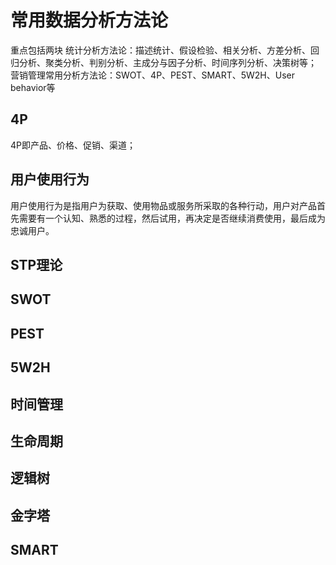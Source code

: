 # 常用数据分析方法论

重点包括两块
统计分析方法论：描述统计、假设检验、相关分析、方差分析、回归分析、聚类分析、判别分析、主成分与因子分析、时间序列分析、决策树等；
营销管理常用分析方法论：SWOT、4P、PEST、SMART、5W2H、User behavior等

## 4P
4P即产品、价格、促销、渠道；

## 用户使用行为
用户使用行为是指用户为获取、使用物品或服务所采取的各种行动，用户对产品首先需要有一个认知、熟悉的过程，然后试用，再决定是否继续消费使用，最后成为忠诚用户。

## STP理论
## SWOT


## PEST
## 5W2H
## 时间管理
## 生命周期
## 逻辑树
## 金字塔
## SMART
